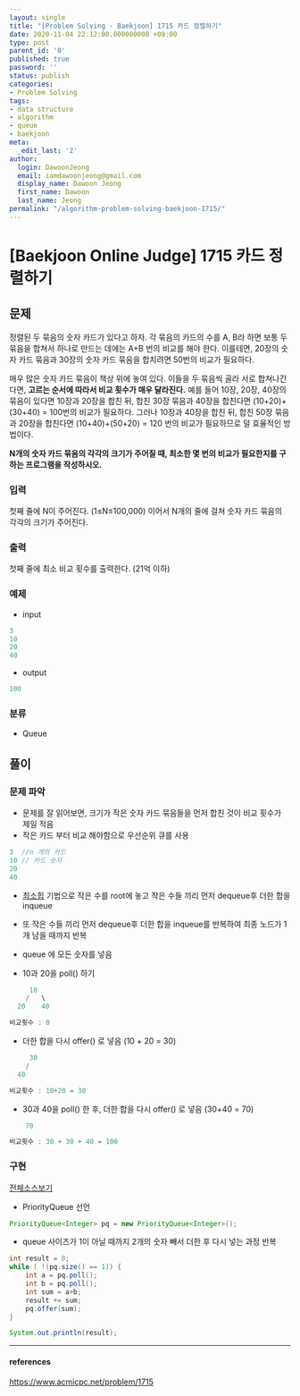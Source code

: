 ```yaml
---
layout: single
title: "[Problem Solving - Baekjoon] 1715 카드 정렬하기"
date: 2020-11-04 22:12:00.000000000 +09:00
type: post
parent_id: '0'
published: true
password: ''
status: publish
categories:
- Problem Solving
tags:
- data structure
- algorithm
- queue
- baekjoon
meta:
  _edit_last: '2'
author:
  login: DawoonJeong
  email: iamdawoonjeong@gmail.com
  display_name: Dawoon Jeong
  first_name: Dawoon
  last_name: Jeong
permalink: "/algorithm-problem-solving-baekjoon-1715/"
---
```

# [Baekjoon Online Judge] 1715 카드 정렬하기

## 문제
정렬된 두 묶음의 숫자 카드가 있다고 하자. 각 묶음의 카드의 수를 A, B라 하면 보통 두 묶음을 합쳐서 하나로 만드는 데에는 A+B 번의 비교를 해야 한다. 이를테면, 20장의 숫자 카드 묶음과 30장의 숫자 카드 묶음을 합치려면 50번의 비교가 필요하다.

매우 많은 숫자 카드 묶음이 책상 위에 놓여 있다. 이들을 두 묶음씩 골라 서로 합쳐나간다면, **고르는 순서에 따라서 비교 횟수가 매우 달라진다.** 예를 들어 10장, 20장, 40장의 묶음이 있다면 10장과 20장을 합친 뒤, 합친 30장 묶음과 40장을 합친다면 (10+20)+(30+40) = 100번의 비교가 필요하다. 그러나 10장과 40장을 합친 뒤, 합친 50장 묶음과 20장을 합친다면 (10+40)+(50+20) = 120 번의 비교가 필요하므로 덜 효율적인 방법이다.

**N개의 숫자 카드 묶음의 각각의 크기가 주어질 때, 최소한 몇 번의 비교가 필요한지를 구하는 프로그램을 작성하시오.**

### 입력
첫째 줄에 N이 주어진다. (1≤N≤100,000) 이어서 N개의 줄에 걸쳐 숫자 카드 묶음의 각각의 크기가 주어진다.

### 출력
첫째 줄에 최소 비교 횟수를 출력한다. (21억 이하)

### 예제
- input

```java
3
10
20
40
```

- output

```java
100
```

### 분류
- Queue

## 풀이

### 문제 파악
-  문제를 잘 읽어보면, 크기가 작은 숫자 카드 묶음들을 먼저 합친 것이 비교 횟수가 제일 적음
-  작은 카드 부터 비교 해야함으로 우선순위 큐를 사용  


```java
3  //n 개의 카드
10 // 카드 숫자
20
40
```

- [최소힙](http://dawoonjeong.com/algorithm-sort-heap/) 기법으로 작은 수를 root에 놓고 작은 수들 끼리 먼저 dequeue후 더한 합을 inqueue
- 또 작은 수들 끼리 먼저 dequeue후 더한 합을 inqueue를 반복하여 최종 노드가 1개 남을 때까지 반복
 
- queue 에 모든 숫자를 넣음 
- 10과 20을 poll() 하기 
 
```java
     10
    /   \
  20    40

비교횟수 : 0 
```

- 더한 합을 다시 offer() 로 넣음 (10 + 20 = 30)
```java
     30
    /   
  40 

비교횟수 : 10+20 = 30  
```

- 30과 40을 poll() 한 후, 더한 합을 다시 offer() 로 넣음 (30+40 = 70)
```java
    70

비교횟수 : 30 + 30 + 40 = 100 
```


### 구현

[전체소스보기](https://github.com/iamdawoonjeong/java-datastructure-algorithm/blob/master/java-algorithm-problem-solving/src/baekjoon/problem1715/Main.java)

- PriorityQueue 선언 

```java
PriorityQueue<Integer> pq = new PriorityQueue<Integer>();
```

- queue 사이즈가 1이 아닐 때까지 2개의 숫자 빼서 더한 후 다시 넣는 과정 반복 

```java  
int result = 0;
while ( !(pq.size() == 1)) {
    int a = pq.poll();
    int b = pq.poll();
    int sum = a+b;
    result += sum;
    pq.offer(sum);
}

System.out.println(result);
```

---

#### references
<https://www.acmicpc.net/problem/1715>